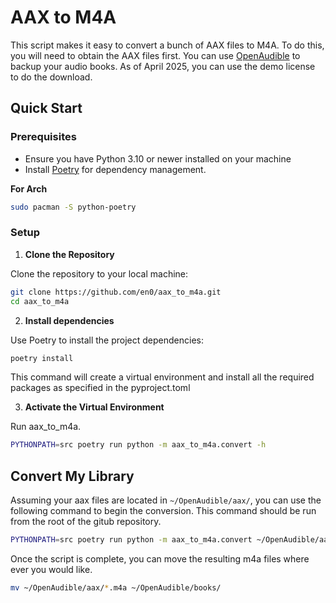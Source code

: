 # AAX to M4A

This script makes it easy to convert a bunch of AAX files to M4A. To do this, you will need to
obtain the AAX files first. You can use [OpenAudible](https://openaudible.org/) to backup your audio
books. As of April 2025, you can use the demo license to do the download.

## Quick Start

### Prerequisites

- Ensure you have Python 3.10 or newer installed on your machine
- Install [Poetry](https://python-poetry.org/docs/#installing-with-pipx) for dependency management.

__For Arch__

```bash
sudo pacman -S python-poetry
```

### Setup

1. __Clone the Repository__

Clone the repository to your local machine:

```bash
git clone https://github.com/en0/aax_to_m4a.git
cd aax_to_m4a
```

2. __Install dependencies__

Use Poetry to install the project dependencies:

```bash
poetry install
```

This command will create a virtual environment and install all the required packages as specified in
the pyproject.toml

3. __Activate the Virtual Environment__

Run aax_to_m4a.

```bash
PYTHONPATH=src poetry run python -m aax_to_m4a.convert -h
```

## Convert My Library

Assuming your aax files are located in `~/OpenAudible/aax/`, you can use the following command to
begin the conversion. This command should be run from the root of the gitub repository.

```bash
PYTHONPATH=src poetry run python -m aax_to_m4a.convert ~/OpenAudible/aax/
```

Once the script is complete, you can move the resulting m4a files where ever you would like.

```bash
mv ~/OpenAudible/aax/*.m4a ~/OpenAudible/books/
```
